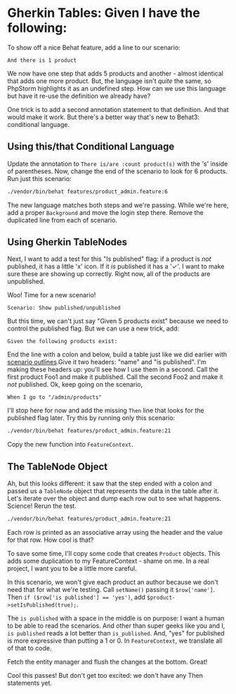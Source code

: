 # Gherkin Tables: Given I have the following:

To show off a nice Behat feature, add a line to our scenario:

    And there is 1 product

We now have one step that adds 5 products and another - almost identical that adds
one more product. But, the language isn't *quite* the same, so PhpStorm highlights
it as an undefined step. How can we use this language but have it re-use the definition
we already have?

One trick is to add a second annotation statement to that definition. And that would
make it work. But there's a better way that's new to Behat3: conditional language.

## Using this/that Conditional Language

Update the annotation to `There is/are :count product(s)` with the 's' inside of
parentheses. Now, change the end of the scenario to look for 6 products. Run just
this scenario:

```bash
./vendor/bin/behat features/product_admin.feature:6
```

The new language matches both steps and we're passing. While we're here, add
a proper `Background` and move the login step there. Remove the duplicated line from
each of scenario.

## Using Gherkin TableNodes

Next, I want to add a test for this "Is published" flag: if a product is *not* published,
it has a little 'x' icon. If it *is* published it has a '✓'. I want to make sure
these are showing up correctly. Right now, all of the products are unpublished.

Woo! Time for a new scenario! 

    Scenario: Show published/unpublished

But this time, we can't just say "Given 5 products exist" because we need to control
the published flag. But we can use a new trick, add:

    Given the following products exist:

End the line with a colon and below, build a table just like we did earlier with
[scenario outlines](scenario-outline).Give it two headers: "name" and "is published".
I'm making these headers up: you'll see how I use them in a second. Call the first
product Foo1 and make it published. Call the second Foo2 and make it *not* published.
Ok, keep going on the scenario,

    When I go to "/admin/products"

I'll stop here for now and add the missing `Then` line that looks for the published
flag later. Try this by running only this scenario:

```bash
./vendor/bin/behat features/product_admin.feature:21
```

Copy the new function into `FeatureContext`. 

## The TableNode Object

Ah, but this looks different: it saw that the step ended with a colon and passed
us a `TableNode` object that represents the data in the table after it. Let's iterate
over the object and dump each row out to see what happens. Science! Rerun the test.

```bash
./vendor/bin/behat features/product_admin.feature:21
```

Each row is printed as an associative array using the header and the value for that
row. How cool is that?

To save some time, I'll copy some code that creates `Product` objects. This adds
some duplication to my FeatureContext - shame on me. In a real project, I want you
to be a little more careful.

In this scenario, we won't give each product an author because we don't need that
for what we're testing. Call `setName()` passing it `$row['name']`. Then
`if ($row['is published'] == 'yes')`, add `$product->setIsPublished(true);`.

The `is published` with a space in the middle is on purpose: I want a human to be
able to read the scenarios. And other than super geeks like you and I, `is published`
reads a lot better than `is_published`. And, "yes" for published is more expressive
than putting a 1 or 0. In `FeatureContext`, we translate all of that to code.

Fetch the entity manager and flush the changes at the bottom. Great!

Cool this passes! But don't get too excited: we don't have any Then statements yet.
